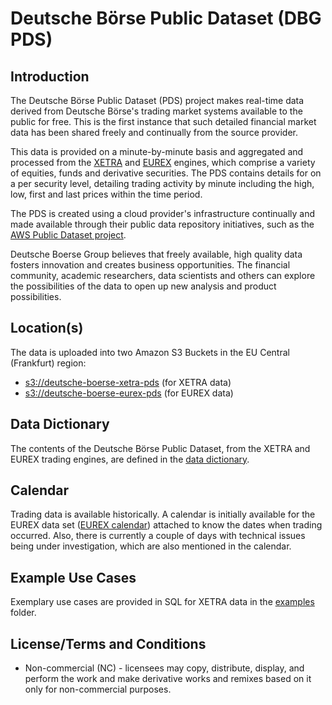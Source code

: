 #  Deutsche Börse Public Dataset (DBG PDS)

## Introduction

The Deutsche Börse Public Dataset (PDS) project makes real-time data derived from Deutsche Börse's trading market systems available to the public for free. This is the first instance that such detailed financial market data has been shared freely and continually from the source provider. 

This data is provided on a minute-by-minute basis and aggregated and processed from the [XETRA](http://www.xetra.com) and [EUREX](http://www.eurex.com/) engines, which comprise a variety of equities, funds and derivative securities. The PDS contains details for on a per security level, detailing trading activity by minute including the high, low, first and last prices within the time period. 

The PDS is created using a cloud provider's infrastructure continually and made available through their public data repository initiatives, such as the [AWS Public Dataset project](https://aws.amazon.com/public-datasets/).

Deutsche Boerse Group believes that freely available, high quality data fosters innovation and creates business opportunities. The financial community, academic researchers, data scientists and others can explore the possibilities of the data to open up new analysis and product possibilities.

## Location(s)

The data is uploaded into two Amazon S3 Buckets in the EU Central (Frankfurt) region:

* [s3://deutsche-boerse-xetra-pds](https://s3.eu-central-1.amazonaws.com/deutsche-boerse-xetra-pds) (for XETRA data)
* [s3://deutsche-boerse-eurex-pds](https://s3.eu-central-1.amazonaws.com/deutsche-boerse-eurex-pds) (for EUREX data)

## Data Dictionary

The contents of the Deutsche Börse Public Dataset, from the XETRA and EUREX trading engines, are defined in the [data dictionary](docs/data_dictionary.md).

## Calendar

Trading data is available historically. A calendar is initially available for the EUREX data set ([EUREX calendar](docs/calendars/eurex_calendar.csv)) attached to know the dates when trading occurred. Also, there is currently a couple of days with technical issues being under investigation, which are also mentioned in the calendar.

## Example Use Cases

Exemplary use cases are provided in SQL for XETRA data in the [examples](examples/) folder.

## License/Terms and Conditions

* Non-commercial (NC) - licensees may copy, distribute, display, and perform the work and make derivative works and remixes based on it only for non-commercial purposes.
